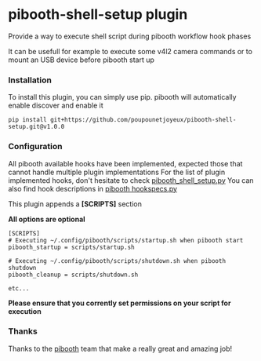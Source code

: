# pibooth-shell-setup plugin
Provide a way to execute shell script during pibooth workflow hook phases

It can be usefull for example to execute some v4l2 camera commands or to mount an USB device before pibooth start up

### Installation
To install this plugin, you can simply use pip. pibooth will automatically enable discover and enable it
```
pip install git+https://github.com/poupounetjoyeux/pibooth-shell-setup.git@v1.0.0
```

### Configuration
All pibooth available hooks have been implemented, expected those that cannot handle multiple plugin implementations
For the list of plugin implemented hooks, don't hesitate to check [pibooth_shell_setup.py](https://github.com/poupounetjoyeux/pibooth-shell-setup/blob/main/pibooth_shell_setup.py)
You can also find hook descriptions in [pibooth hookspecs.py](https://github.com/pibooth/pibooth/blob/master/pibooth/plugins/hookspecs.py)

This plugin appends a **[SCRIPTS]** section

**All options are optional**
```
[SCRIPTS]
# Executing ~/.config/pibooth/scripts/startup.sh when pibooth start
pibooth_startup = scripts/startup.sh

# Executing ~/.config/pibooth/scripts/shutdown.sh when pibooth shutdown
pibooth_cleanup = scripts/shutdown.sh

etc...
```
**Please ensure that you corrently set permissions on your script for execution**

### Thanks
Thanks to the [pibooth](https://github.com/pibooth/pibooth) team that make a really great and amazing job!

